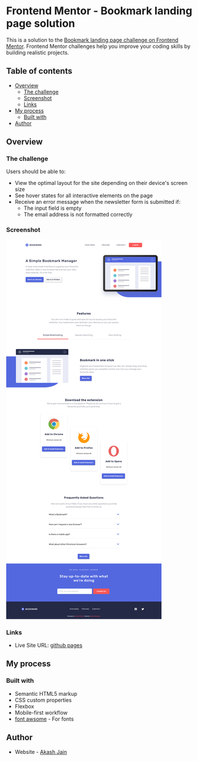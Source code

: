 


# Frontend Mentor - Bookmark landing page solution

This is a solution to the [Bookmark landing page challenge on Frontend Mentor](https://www.frontendmentor.io/challenges/bookmark-landing-page-5d0b588a9edda32581d29158). Frontend Mentor challenges help you improve your coding skills by building realistic projects.

## Table of contents

- [Overview](#overview)
  - [The challenge](#the-challenge)
  - [Screenshot](#screenshot)
  - [Links](#links)
- [My process](#my-process)
  - [Built with](#built-with)
- [Author](#author)

## Overview

### The challenge

Users should be able to:

- View the optimal layout for the site depending on their device's screen size
- See hover states for all interactive elements on the page
- Receive an error message when the newsletter form is submitted if:
  - The input field is empty
  - The email address is not formatted correctly

### Screenshot

![](./desktop-view.png)

### Links

- Live Site URL: [github pages](https://akash20x.github.io/bookmark-landing-page/)

## My process

### Built with

- Semantic HTML5 markup
- CSS custom properties
- Flexbox
- Mobile-first workflow
- [font awsome](https://fontawesome.com/) - For fonts

## Author

- Website - [Akash Jain](https://github.com/Akash20x)
